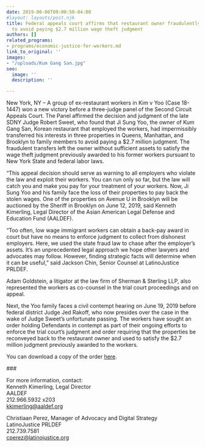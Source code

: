 ```yaml
---
date: 2019-06-06T09:00:50-04:00
#layout: layouts/post.njk
title: Federal appeals court affirms that restaurant owner fraudulently conveyed properties
  to avoid paying $2.7 million wage theft judgment
authors: []
related_programs:
- programs/economic-justice-for-workers.md
link_to_original: ''
images:
- "/uploads/Kum Gang San.jpg"
seo:
  image: ''
  description: ''

---
```

New York, NY – A group of ex-restaurant workers in Kim v Yoo (Case 18-1447) won a new victory before a three-judge panel of the Second Circuit Appeals Court. The Panel affirmed the decision and judgment of the late SDNY Judge Robert Sweet, who found that Ji Sung Yoo, the owner of Kum Gang San, Korean restaurant that employed the workers, had impermissibly transferred his interests in three properties in Queens, Manhattan, and Brooklyn to family members to avoid paying a $2.7 million judgment. The fraudulent transfers left the owner without sufficient assets to satisfy the wage theft judgment previously awarded to his former workers pursuant to New York State and federal labor laws.

“This appeal decision should serve as warning to all employers who violate the law and exploit their workers. You can run only so far, but the law will catch you and make you pay for your treatment of your workers. Now, Ji Sung Yoo and his family face the loss of their properties to pay back the stolen wages. One of the properties on Avenue U in Brooklyn will be auctioned by the Sheriff in Brooklyn on June 12, 2019, said Kenneth Kimerling, Legal Director of the Asian American Legal Defense and Education Fund (AALDEF).

“Too often, low wage immigrant workers can obtain a back-pay award in court but have no means to enforce judgment to collect from dishonest employers. Here, we used the state fraud law to chase after the employer’s assets. It’s an unprecedented legal approach we hope other lawyers and advocates may follow. However, finding strategic facts will determine when it can be useful,” said Jackson Chin, Senior Counsel at LatinoJustice PRLDEF.

Adam Goldstein, a litigator at the law firm of Sherman & Sterling LLP, also represented the workers as co-counsel in the trial court proceedings and on appeal.

Next, the Yoo family faces a civil contempt hearing on June 19, 2019 before federal district Judge Jed Rakoff, who now presides over the case in the wake of Judge Sweet’s unfortunate passing. The workers have sought an order holding Defendants in contempt as part of their ongoing efforts to enforce the trial court’s judgment and order requiring that the properties be reconveyed back to the restaurant owner and used to satisfy the $2.7 million judgment previously awarded to the workers.

You can download a copy of the order [here](http://bit.ly/2KvSmw9).

\###

For more information, contact:  
Kenneth Kimerling, Legal Director  
AALDEF  
212\.966.5932 x203  
kkimerling@aaldef.org

Christiaan Perez, Manager of Advocacy and Digital Strategy  
LatinoJustice PRLDEF  
212\.739.7581  
cperez@latinojustice.org